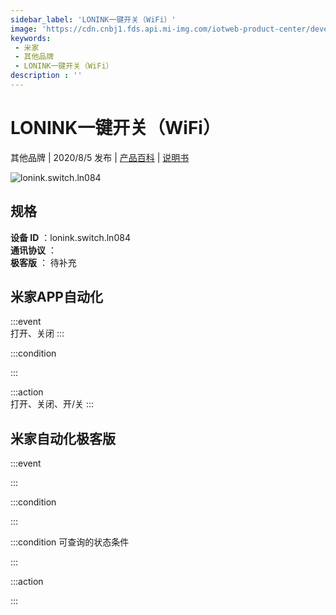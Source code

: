 ```yaml
---
sidebar_label: 'LONINK一键开关（WiFi）'
image: 'https://cdn.cnbj1.fds.api.mi-img.com/iotweb-product-center/developer_1585534521152X4uGa4Em.png?GalaxyAccessKeyId=AKVGLQWBOVIRQ3XLEW&Expires=9223372036854775807&Signature=HH9iOCrYndtyzBDZblMGRiBP3Hk='
keywords: 
 - 米家
 - 其他品牌
 - LONINK一键开关（WiFi）
description : ''
---
```

# LONINK一键开关（WiFi）

其他品牌 | 2020/8/5 发布 | [产品百科](https://home.mi.com/webapp/content/baike/product/index.html?model=lonink.switch.ln084/) | [说明书](https://home.mi.com/views/introduction.html?model=lonink.switch.ln084&region=cn)

![lonink.switch.ln084](https://cdn.cnbj1.fds.api.mi-img.com/iotweb-product-center/developer_1585534521152X4uGa4Em.png?GalaxyAccessKeyId=AKVGLQWBOVIRQ3XLEW&Expires=9223372036854775807&Signature=HH9iOCrYndtyzBDZblMGRiBP3Hk=)

## 规格  
> 
**设备 ID** ：lonink.switch.ln084  
**通讯协议** ：  
**极客版**  ： 待补充 


## 米家APP自动化  

:::event  
打开、关闭
:::

:::condition  

:::

:::action   
打开、关闭、开/关
:::

## 米家自动化极客版  

:::event  

:::

:::condition  

:::

:::condition 可查询的状态条件  

:::

:::action  

:::

        
